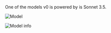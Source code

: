 One of the models v0 is powered by is Sonnet 3.5.

![Model](https://r2.e-z.host/30d20ab3-9319-4fe3-a2ee-d158bfedb06f/mcox7uwz.png)

![Model info](https://r2.e-z.host/30d20ab3-9319-4fe3-a2ee-d158bfedb06f/fs2nwv2t.png)
